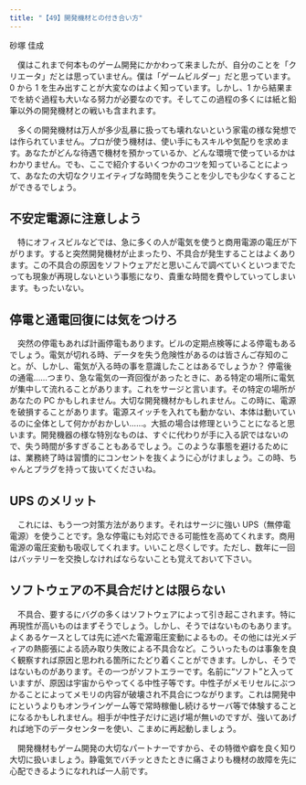 ```yaml
---
title: "【49】開発機材との付き合い方"
---
```



砂塚 佳成


　僕はこれまで何本ものゲーム開発にかかわって来ましたが、自分のことを「クリエータ」だとは思っていません。僕は「ゲームビルダー」だと思っています。0 から 1 を生み出すことが大変なのはよく知っています。しかし、1 から結果までを紡ぐ過程も大いなる努力が必要なのです。そしてこの過程の多くには紙と鉛筆以外の開発機材との戦いも含まれます。

　多くの開発機材は万人が多少乱暴に扱っても壊れないという家電の様な発想では作られていません。プロが使う機材は、使い手にもスキルや気配りを求めます。あなたがどんな待遇で機材を預かっているか、どんな環境で使っているかはわかりません。でも、ここで紹介するいくつかのコツを知っていることによって、あなたの大切なクリエイティブな時間を失うことを少しでも少なくすることができるでしょう。

## 不安定電源に注意しよう

　特にオフィスビルなどでは、急に多くの人が電気を使うと商用電源の電圧が下がります。すると突然開発機材が止まったり、不具合が発生することはよくあります。この不具合の原因をソフトウェアだと思いこんで調べていくといつまでたっても現象が再現しないという事態になり、貴重な時間を費やしていってしまいます。もったいない。

## 停電と通電回復には気をつけろ

　突然の停電もあれば計画停電もあります。ビルの定期点検等による停電もあるでしょう。電気が切れる時、データを失う危険性があるのは皆さんご存知のこと。が、しかし、電気が入る時の事を意識したことはあるでしょうか？ 停電後の通電……つまり、急な電気の一斉回復があったときに、ある特定の場所に電気が集中して流れることがあります。これをサージと言います。その特定の場所があなたの PC かもしれません。大切な開発機材かもしれません。この時に、電源を破損することがあります。電源スイッチを入れても動かない、本体は動いているのに全体として何かがおかしい……。大抵の場合は修理ということになると思います。開発機器の様な特別なものは、すぐに代わりが手に入る訳ではないので、失う時間が多すぎることもあるでしょう。このような事態を避けるためには、業務終了時は習慣的にコンセントを抜くように心がけましょう。この時、ちゃんとプラグを持って抜いてくださいね。

## UPS のメリット

　これには、もう一つ対策方法があります。それはサージに強い UPS（無停電電源）を使うことです。急な停電にも対応できる可能性を高めてくれます。商用電源の電圧変動も吸収してくれます。いいこと尽くしです。ただし、数年に一回はバッテリーを交換しなければならないことも覚えておいて下さい。

## ソフトウェアの不具合だけとは限らない

　不具合、要するにバグの多くはソフトウェアによって引き起こされます。特に再現性が高いものはまずそうでしょう。しかし、そうではないものもあります。よくあるケースとしては先に述べた電源電圧変動によるもの。その他には光メディアの熱膨張による読み取り失敗による不具合など。こういったものは事象を良く観察すれば原因と思われる箇所にたどり着くことができます。しかし、そうではないものがあります。その一つがソフトエラーです。名前に“ソフト”と入っていますが、原因は宇宙からやってくる中性子等です。中性子がメモリセルにぶつかることによってメモリの内容が破壊され不具合につながります。これは開発中にというよりもオンラインゲーム等で常時稼働し続けるサーバ等で体験することになるかもしれません。相手が中性子だけに逃げ場が無いのですが、強いてあげれば地下のデータセンターを使い、こまめに再起動しましょう。

　開発機材もゲーム開発の大切なパートナーですから、その特徴や癖を良く知り大切に扱いましょう。静電気でバチッときたときに痛さよりも機材の故障を先に心配できるようになれれば一人前です。
